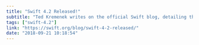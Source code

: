 ```yaml
---
title: "Swift 4.2 Released!"
subtitle: "Ted Kremenek writes on the official Swift blog, detailing the language changes and updates available in Swift 4.2."
tags: ["swift-4.2"]
link: "https://swift.org/blog/swift-4-2-released/"
date: "2018-09-21 10:18:54"
---
```

